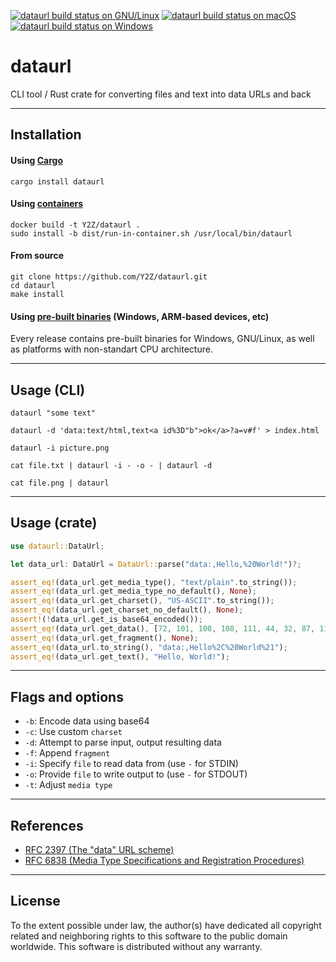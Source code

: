[![dataurl build status on GNU/Linux](https://github.com/Y2Z/dataurl/workflows/GNU%2FLinux/badge.svg)](https://github.com/Y2Z/dataurl/actions?query=workflow%3AGNU%2FLinux)
[![dataurl build status on macOS](https://github.com/Y2Z/dataurl/workflows/macOS/badge.svg)](https://github.com/Y2Z/dataurl/actions?query=workflow%3AmacOS)
[![dataurl build status on Windows](https://github.com/Y2Z/dataurl/workflows/Windows/badge.svg)](https://github.com/Y2Z/dataurl/actions?query=workflow%3AWindows)

# dataurl

CLI tool / Rust crate for converting files and text into data URLs and back


---------------------------------------------------


## Installation

#### Using [Cargo](https://crates.io/crates/dataurl)

```console
cargo install dataurl
```

#### Using [containers](https://www.docker.com/)

```console
docker build -t Y2Z/dataurl .
sudo install -b dist/run-in-container.sh /usr/local/bin/dataurl
```

#### From source

```console
git clone https://github.com/Y2Z/dataurl.git
cd dataurl
make install
```

#### Using [pre-built binaries](https://github.com/Y2Z/dataurl/releases) (Windows, ARM-based devices, etc)

Every release contains pre-built binaries for Windows, GNU/Linux, as well as platforms with non-standart CPU architecture.


---------------------------------------------------


## Usage (CLI)

```console
dataurl "some text"
```

```console
dataurl -d 'data:text/html,text<a id%3D"b">ok</a>?a=v#f' > index.html
```

```console
dataurl -i picture.png
```

```console
cat file.txt | dataurl -i - -o - | dataurl -d
```

```console
cat file.png | dataurl
```

---------------------------------------------------


## Usage (crate)

```rust
use dataurl::DataUrl;

let data_url: DataUrl = DataUrl::parse("data:,Hello,%20World!")?;

assert_eq!(data_url.get_media_type(), "text/plain".to_string());
assert_eq!(data_url.get_media_type_no_default(), None);
assert_eq!(data_url.get_charset(), "US-ASCII".to_string());
assert_eq!(data_url.get_charset_no_default(), None);
assert!(!data_url.get_is_base64_encoded());
assert_eq!(data_url.get_data(), [72, 101, 108, 108, 111, 44, 32, 87, 111, 114, 108, 100, 33]);
assert_eq!(data_url.get_fragment(), None);
assert_eq!(data_url.to_string(), "data:,Hello%2C%20World%21");
assert_eq!(data_url.get_text(), "Hello, World!");
```


---------------------------------------------------


## Flags and options

 - `-b`: Encode data using base64
 - `-c`: Use custom `charset`
 - `-d`: Attempt to parse input, output resulting data
 - `-f`: Append `fragment`
 - `-i`: Specify `file` to read data from (use `-` for STDIN)
 - `-o`: Provide `file` to write output to (use `-` for STDOUT)
 - `-t`: Adjust `media type`


---------------------------------------------------


## References

 - [RFC 2397 (The "data" URL scheme)](https://datatracker.ietf.org/doc/html/rfc2397)
 - [RFC 6838 (Media Type Specifications and Registration Procedures)](https://datatracker.ietf.org/doc/html/rfc6838)


---------------------------------------------------


## License

To the extent possible under law, the author(s) have dedicated all copyright related and neighboring rights to this software to the public domain worldwide.
This software is distributed without any warranty.
